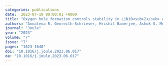 ```yaml
---
categories: publications
date:  2023-07-19 00:00:01 +0000
title: "Oxygen hole formation controls stability in LiNiO<sub>2</sub> cathodes"
authors: "Annalena R. Genreith-Schriever, Hrishit Banerjee, Ashok S. Menon, Euan N. Bassey, Louis F.J. Piper, Clare P. Grey, and Andrew J. Morris"
journal: "Joule"
year: "2023"
volume: "7"
issue: "7"
pages: "1623-1640"
doi: "10.1016/j.joule.2023.06.017"
oa: "10.1016/j.joule.2023.06.017"
---
```

